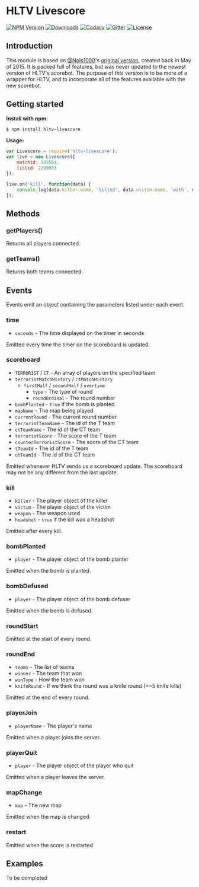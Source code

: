# HLTV Livescore

[![NPM Version][npm-img]][npm-url]
[![Downloads][downloads-img]][npm-url]
[![Codacy][codacy-img]][codacy-url]
[![Gitter][gitter-img]][gitter-url]
[![License][license-img]][license-url]

## Introduction

This module is based on [@Nols1000](https://github.com/Nols1000)'s [original version](https://github.com/Nols1000/hltv-scorebot), created back in May of 2015. It is packed full of features, but was never updated to the newest version of HLTV's scorebot. The purpose of this version is to be more of a wrapper for HLTV, and to incorporate all of the features available with the new scorebot.

## Getting started

**Install with npm:**
```bash
$ npm install hltv-livescore
```

**Usage:**
```javascript
var Livescore = require('hltv-livescore');
var live = new Livescore({
    matchid: 383564,
    listid: 2299033
});

live.on('kill', function(data) {
    console.log(data.killer.name, 'killed', data.victim.name, 'with', data.weapon, data.headshot ? '(headshot)' : '');
});
```

## Methods

### getPlayers()

Returns all players connected.

### getTeams()

Returns both teams connected.

## Events

Events emit an object containing the parameters listed under each event.

### time
- `seconds` - The time displayed on the timer in seconds

Emitted every time the timer on the scoreboard is updated.

### scoreboard
- `TERRORIST` / `CT` - An array of players on the specified team
- `terroristMatchHistory` / `ctMatchHistory`
    - `firstHalf` / `secondHalf` / `overtime`
        - `type` - The type of round
        - `roundOrdinal` - The round number
- `bombPlanted` - `true` if the bomb is planted
- `mapName` - The map being played
- `currentRound` - The current round number
- `terroristTeamName` - The id of the T team
- `ctTeamName` - The id of the CT team
- `terroristScore` - The score of the T team
- `counterTerroristScore` - The score of the CT team
- `tTeamId` - The id of the T team
- `ctTeamId` - The id of the CT team

Emitted whenever HLTV sends us a scoreboard update. The scoreboard may not be any different from the last update.

### kill
- `killer` - The player object of the killer
- `victim` - The player object of the victim
- `weapon` - The weapon used
- `headshot` - `true` if the kill was a headshot

Emitted after every kill.

### bombPlanted
- `player` - The player object of the bomb planter

Emitted when the bomb is planted.

### bombDefused
- `player` - The player object of the bomb defuser

Emitted when the bomb is defused.

### roundStart

Emitted at the start of every round.

### roundEnd
- `teams` - The list of teams
- `winner` - The team that won
- `winType` - How the team won
- `knifeRound` - If we think the round was a knife round (>=5 knife kills)

Emitted at the end of every round.

### playerJoin
- `playerName` - The player's name

Emitted when a player joins the server.

### playerQuit
- `player` - The player object of the player who quit

Emitted when a player leaves the server.

### mapChange
- `map` - The new map

Emitted when the map is changed.

### restart

Emitted when the score is restarted

## Examples

To be completed

<!-- Badge URLs -->

[codacy-img]:    https://img.shields.io/codacy/grade/2af21149af4445768438cb611c76f310.svg?style=flat-square
[codacy-url]:    https://www.codacy.com/app/dassonville-andrew/hltv-livescore
[downloads-img]: https://img.shields.io/npm/dm/hltv-livescore.svg?style=flat-square
[downloads-url]: https://www.npmjs.com/package/hltv-livescore
[npm-img]:       https://img.shields.io/npm/v/hltv-livescore.svg?style=flat-square
[npm-url]:       https://www.npmjs.com/package/hltv-livescore
[gitter-img]:    https://img.shields.io/gitter/room/hltv-livescore/Lobby.svg?style=flat-square
[gitter-url]:    https://gitter.im/hltv-livescore/Lobby
[license-img]:   https://img.shields.io/npm/l/hltv-livescore.svg?style=flat-square
[license-url]:   https://opensource.org/licenses/MIT
